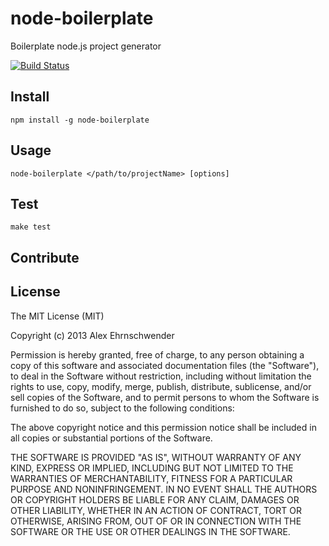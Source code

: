 node-boilerplate
================

Boilerplate node.js project generator

[![Build Status](https://secure.travis-ci.org/alexanderscott/node-boilerplate.png)](http://travis-ci.org/alexanderscott/node-boilerplate)

## Install
    
    npm install -g node-boilerplate

## Usage
    
    node-boilerplate </path/to/projectName> [options]

## Test

    make test

## Contribute

## License

The MIT License (MIT)

Copyright (c) 2013 Alex Ehrnschwender

Permission is hereby granted, free of charge, to any person obtaining a copy of
this software and associated documentation files (the "Software"), to deal in
the Software without restriction, including without limitation the rights to
use, copy, modify, merge, publish, distribute, sublicense, and/or sell copies of
the Software, and to permit persons to whom the Software is furnished to do so,
subject to the following conditions:

The above copyright notice and this permission notice shall be included in all
copies or substantial portions of the Software.

THE SOFTWARE IS PROVIDED "AS IS", WITHOUT WARRANTY OF ANY KIND, EXPRESS OR
IMPLIED, INCLUDING BUT NOT LIMITED TO THE WARRANTIES OF MERCHANTABILITY, FITNESS
FOR A PARTICULAR PURPOSE AND NONINFRINGEMENT. IN NO EVENT SHALL THE AUTHORS OR
COPYRIGHT HOLDERS BE LIABLE FOR ANY CLAIM, DAMAGES OR OTHER LIABILITY, WHETHER
IN AN ACTION OF CONTRACT, TORT OR OTHERWISE, ARISING FROM, OUT OF OR IN
CONNECTION WITH THE SOFTWARE OR THE USE OR OTHER DEALINGS IN THE SOFTWARE.

